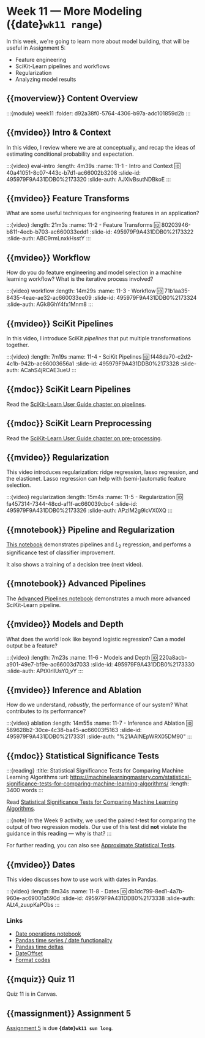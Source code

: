 # Week 11 — More Modeling ({date}`wk11 range`)

In this week, we're going to learn more about model building, that will be useful in Assignment 5:

- Feature engineering
- SciKit-Learn pipelines and workflows
- Regularization
- Analyzing model results

## {{moverview}} Content Overview

:::{module} week11
:folder: d92a38f0-5764-4306-b97a-adc101859d2b
:::

## {{mvideo}} Intro & Context

In this video, I review where we are at conceptually, and recap the ideas of estimating conditional probability and expectation.

:::{video} eval-intro
:length: 4m39s
:name: 11-1 - Intro and Context
:id: 40a41051-8c07-443c-b7d1-ac66002b3208
:slide-id: 495979F9A431DDB0%2173320
:slide-auth: AJXlvBsutNDBkoE
:::

## {{mvideo}} Feature Transforms

What are some useful techniques for engineering features in an application?

:::{video}
:length: 21m3s
:name: 11-2 - Feature Transforms
:id: 80203946-b811-4ecb-b703-ac660033edd1
:slide-id: 495979F9A431DDB0%2173322
:slide-auth: ABC9rmLnxkHsstY
:::

## {{mvideo}} Workflow

How do you do feature engineering and model selection in a machine learning workflow?
What is the iterative process involved?

:::{video} workflow
:length: 14m29s
:name: 11-3 - Workflow
:id: 71b1aa35-8435-4eae-ae32-ac660033ee09
:slide-id: 495979F9A431DDB0%2173324
:slide-auth: AGk8GhY4fx1Mnm8
:::

## {{mvideo}} SciKit Pipelines

In this video, I introduce SciKit *pipelines* that put multiple transformations together.

:::{video}
:length: 7m19s
:name: 11-4 - SciKit Pipelines
:id: f448da70-c2d2-4c1b-942b-ac66003656a1
:slide-id: 495979F9A431DDB0%2173328
:slide-auth: ACahS4jRCAE3ueU
:::

## {{mdoc}} SciKit Learn Pipelines

Read the [SciKit-Learn User Guide chapter on pipelines](https://scikit-learn.org/stable/modules/compose.html).

## {{mdoc}} SciKit Learn Preprocessing

Read the [SciKit-Learn User Guide chapter on pre-processing](https://scikit-learn.org/stable/modules/preprocessing.html).

## {{mvideo}} Regularization

This video introduces regularization: ridge regression, lasso regression, and the elasticnet.
Lasso regression can help with (semi-)automatic feature selection.

:::{video} regularization
:length: 15m4s
:name: 11-5 - Regularization
:id: fa457314-7344-48cd-af1f-ac660039cbc4
:slide-id: 495979F9A431DDB0%2173326
:slide-auth: APzIM2g9IcVX0XQ
:::

## {{mnotebook}} Pipeline and Regularization

[This notebook](../resources/tutorials/SciKitPipeline.ipynb) demonstrates pipelines and $L_2$ regression, and performs a significance test of classifier improvement.

It also shows a training of a decision tree (next video).

## {{mnotebook}} Advanced Pipelines

The [Advanced Pipelines notebook](../resources/tutorials/AdvancedPipeline.ipynb) demonstrates a much more advanced SciKit-Learn pipeline.

## {{mvideo}} Models and Depth

What does the world look like beyond logistic regression?
Can a model output be a feature?

:::{video}
:length: 7m23s
:name: 11-6 - Models and Depth
:id: 220a8acb-a901-49e7-bf9e-ac66003d7033
:slide-id: 495979F9A431DDB0%2173330
:slide-auth: APtXIrllUsY0_vY
:::

## {{mvideo}} Inference and Ablation

How do we understand, *robustly*, the performance of our system?
What contributes to its performance?

:::{video} ablation
:length: 14m55s
:name: 11-7 - Inference and Ablation
:id: 589628b2-30ce-4c38-ba45-ac66003f5163
:slide-id: 495979F9A431DDB0%2173331
:slide-auth: "%21AAlNEpWRX05DM90"
:::

## {{mdoc}} Statistical Significance Tests

:::{reading}
:title: Statistical Significance Tests for Comparing Machine Learning Algorithms
:url: https://machinelearningmastery.com/statistical-significance-tests-for-comparing-machine-learning-algorithms/
:length: 3400 words
:::

Read [Statistical Significance Tests for Comparing Machine Learning Algorithms](https://machinelearningmastery.com/statistical-significance-tests-for-comparing-machine-learning-algorithms/).

:::{note}
In the Week 9 activity, we used the paired *t*-test for comparing the output of two regression models.
Our use of this test did **not** violate the guidance in this reading — why is that?
:::

For further reading, you can also see [Approximate Statistical Tests](http://dx.doi.org/10.1162/089976698300017197).

## {{mvideo}} Dates

This video discusses how to use work with dates in Pandas.

:::{video}
:length: 8m34s
:name: 11-8 - Dates
:id: db1dc799-8ed1-4a7b-960e-ac69001a590d
:slide-id: 495979F9A431DDB0%2173338
:slide-auth: ALt4_zuupKaPObs
:::

### Links

- [Date operations notebook](./Dates.ipynb)
- [Pandas time series / date functionality](https://pandas.pydata.org/pandas-docs/stable/user_guide/timeseries.html)
- [Pandas time deltas](https://pandas.pydata.org/pandas-docs/stable/user_guide/timedeltas.html)
- [DateOffset](https://pandas.pydata.org/pandas-docs/stable/reference/offset_frequency.html)
- [Format codes](https://docs.python.org/3/library/datetime.html#strftime-and-strptime-behavior)

## {{mquiz}} Quiz 11

Quiz 11 is in Canvas.

## {{massignment}} Assignment 5

[Assignment 5](../../assignments/A5/index.md) is due **{date}`wk11 sun long`**.
